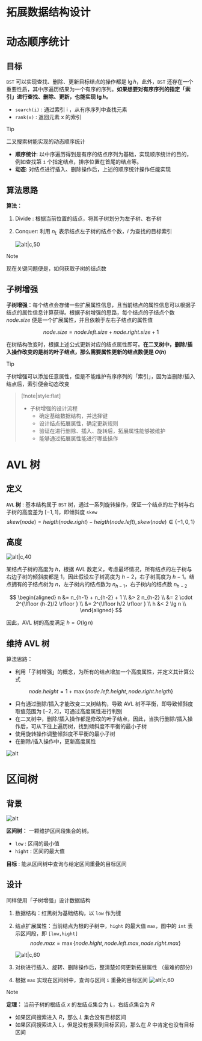 # 拓展数据结构设计

# 动态顺序统计

## 目标

`BST` 可以实现查找、删除、更新目标结点的操作都是 $\lg h$，此外，`BST` 还存在一个重要性质，其中序遍历结果为一个有序的序列。**如果想要对有序序列的指定「索引」进行查找、删除、更新，也能实现 $\lg h$。**
- `search(i)` : 通过索引 i ，从有序序列中查找元素
- `rank(x)` : 返回元素 x 的索引

> [!tip]
> 二叉搜索树能实现的动态顺序统计
> - **顺序统计**: 以中序遍历得到是有序的结点序列为基础，实现顺序统计的目的，例如查找第 `i` 个指定结点，排序位置在首尾的结点等。
> - **动态**: 对结点进行插入、删除操作后，上述的顺序统计操作任能实现

## 算法思路

**算法：** 
1. Divide : 根据当前位置的结点，将其子树划分为左子树、右子树
2. Conquer: 利用 $n_L$ 表示结点左子树的结点个数，$i$ 为查找的目标索引

    ![alt|c,50](../../image/algorithm/subtree_at.png)

>[!note]
> 现在关键问题便是，如何获取子树的结点数

## 子树增强

**子树增强**：每个结点会存储一些扩展属性信息，且当前结点的属性信息可以根据子结点的属性信息计算获得。根据子树增强的思路，每个结点的子结点个数 $node.size$ 便是一个扩展属性，并且依赖于左右子结点的属性值

$$
    node.size = node.left.size + node.right.size + 1
$$

在树结构改变时，根据上述公式更新对应的结点属性即可。**在二叉树中，删除/插入操作改变的是树的叶子结点，那么需要属性更新的结点数便是 $O(h)$**

>[!tip]
> 子树增强可以添加任意属性，但是不能维护有序序列的「索引」，因为当删除/插入结点后，索引便会动态改变


> [!note|style:flat]
> - 子树增强的设计流程
>   - 确定基础数据结构，并选择键
>   - 设计结点拓展属性，确定更新规则
>   - 验证在进行删除、插入、旋转后，拓展属性能够被维护
>   - 能够通过拓展属性能进行哪些操作


# AVL 树

## 定义

**`AVL` 树** : 基本结构属于 `BST` 树，通过一系列旋转操作，保证一个结点的左子树与右子树的高度差为 $[-1,1]$，即倾斜度 `skew`
$$
    skew(node) = heigth(node.right) - heigth(node.left), skew(node) \in \{-1,0,1\}
$$

## 高度

![alt|c,40](../../image/algorithm/AVL_height.png)

某结点子树的高度为 $h$，根据 AVL 数定义，考虑最坏情况，所有结点的左子树与右边子树的倾斜度都是 $1$，因此假设左子树高度为 $h-2$，右子树高度为 $h-1$。结点拥有的子结点树为 $n$，左子树内的结点数为 $n_{h-1}$，右子树内的结点数 $n_{h-2}$

$$
    \begin{aligned}
        n &= n_{h-1} + n_{h-2} + 1 \\
          &> 2 n_{h-2} \\
          &= 2 \cdot 2^{\lfloor (h-2)/2 \rfloor } \\
          &=  2^{\lfloor h/2 \rfloor } \\
        h  &<  2 \lg n \\
    \end{aligned}
$$

因此，AVL 树的高度满足 $h = O(\lg n)$

## 维持 AVL 树

算法思路：
- 利用「子树增强」的概念，为所有的结点增加一个高度属性，并定义其计算公式

$$
    node.height = 1 + \max \{node.left.height, node.right.heigth\}
$$

- 只有通过删除/插入才能改变二叉树结构，导致 AVL 树不平衡，即导致倾斜度取值范围为 $[-2,2]$，可通过高度属性进行判别
- 在二叉树中，删除/插入操作都是修改的叶子结点，因此，当执行删除/插入操作后，可从下往上遍历树，找到倾斜度不平衡的最小子树
- 使用旋转操作调整倾斜度不平衡的最小子树
- 在删除/插入操作中，更新高度属性

![alt](../../image/algorithm/AVL_maintain.png)


# 区间树

## 背景

![alt](../../image/algorithm/intervals.png)

**区间树：** 一颗维护区间段集合的树。
- `low` : 区间的最小值
- `hight` : 区间的最大值


**目标** : 能从区间树中查询与给定区间重叠的目标区间

## 设计

同样使用「子树增强」设计数据结构

1. 数据结构：红黑树为基础结构，以 `low` 作为键
2. 结点扩展属性：当前结点为根的子树中，`hight` 的最大值 `max`，图中的 `int` 表示区间段，即 `[low,hight]`
    $$
        node.max = \max \{ node.hight, node.left.max, node.right.max \} 
    $$

    ![alt|c,60](../../image/algorithm/intervalTree.png)
    

3. 对树进行插入、旋转、删除操作后，整清楚如何更新拓展属性 （最难的部分）
4. 根据 `max` 实现在区间树中，查询与区间 `i` 重叠的目标区间
    ![alt|c,60](../../image/algorithm/intervalSearch.png)


> [!note]
> **定理：** 当前子树的根结点 $x$ 的左结点集合为 $L$，右结点集合为 $R$
> - 如果区间搜索进入 $R$，那么 $L$ 集合没有目标区间
> - 如果区间搜索进入 $L$，但是没有搜索到目标区间，那么在 $R$ 中肯定也没有目标区间


